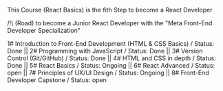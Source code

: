 This Course (React Basics) is the fith Step to become a React Developer

/!\ (Road) to become a Junior React Developer with the "Meta Front-End Developer Specialization"

1# Introduction to Front-End Development (HTML & CSS Basics) / Status: Done ||
2# Programming with JavaScript                               / Status: Done ||
3# Version Control (Git/GitHub)                              / Status: Done ||
4# HTML and CSS in depth                                     / Status: Done ||
5# React Basics                                              / Status: Ongoing ||
6# React Advanced                                            / Status: open ||
7# Principles of UX/UI Design                                / Status: Ongoing ||
8# Front-End Developer Capstone                              / Status: open
